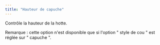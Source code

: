 ```yaml
---
title: "Hauteur de capuche"
---
```


Contrôle la hauteur de la hotte.

Remarque : cette option n'est disponible que si l'option " style de cou " est réglée sur " capuche ".

